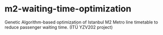 # m2-waiting-time-optimization
Genetic Algorithm-based optimization of Istanbul M2 Metro line timetable to reduce passenger waiting time. (İTÜ YZV202 project)
